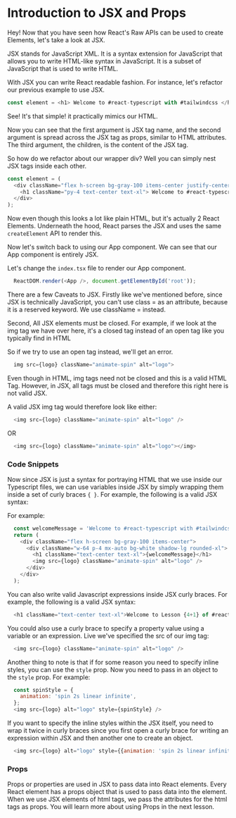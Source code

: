 # Introduction to JSX and Props


Hey! Now that you have seen how React's Raw APIs can be used to create Elements, let's take a look at JSX. 

JSX stands for JavaScript XML. It is a syntax extension for JavaScript that allows you to write HTML-like syntax in JavaScript. It is a subset of JavaScript that is used to write HTML. 

With JSX you can write React readable fashion. For instance, let's refactor our previous example to use JSX.

```js
const element = <h1> Welcome to #react-typescript with #tailwindcss </h1>;
```

See! It's that simple! it practically mimics our HTML.

Now you can see that the first argument is JSX tag name, and the second argument is spread across the JSX tag as props, similar to HTML attributes. The third argument, the children, is the content of the JSX tag.

So how do we refactor about our wrapper div? Well you can simply nest JSX tags inside each other.

```js
const element = (
  <div className="flex h-screen bg-gray-100 items-center justify-center">
    <h1 className="py-4 text-center text-xl"> Welcome to #react-typescript with #tailwindcss </h1>
  </div>
);
```
Now even though this looks a lot like plain HTML, but it's actually 2 React Elements. Underneath the hood, React parses the JSX and uses the same `createElement` API to render this.

Now let's switch back to using our App component. We can see that our App component is entirely JSX.

Let's change the `index.tsx` file to render our App component.

```js
  ReactDOM.render(<App />, document.getElementById('root'));
```

There are a few Caveats to JSX. Firstly like we've mentioned before, since JSX is technically JavaScript, you can't use class = as an attribute, because it is a reserved keyword. We use className = instead.

Second, All JSX elements must be closed. For example, if we look at the img tag we have over here, it's a closed tag instead of an open tag like you typically find in HTML

So if we try to use an open tag instead, we'll get an error.

```js
  img src={logo} className="animate-spin" alt="logo">
```
Even though in HTML, img tags need not be closed and this is a valid HTML Tag. However, in JSX, all tags must be closed and therefore this right here is not valid JSX.

A valid JSX img tag would therefore look like either:
```js
  <img src={logo} className="animate-spin" alt="logo" />
```
OR
```js
  <img src={logo} className="animate-spin" alt="logo"></img>
```

### Code Snippets

Now since JSX is just a syntax for portraying HTML that we use inside our Typescript files, we can use variables inside JSX by simply wrapping them inside a set of curly braces `{ }`. For example, the following is a valid JSX syntax:

For example: 

```js
  const welcomeMessage = 'Welcome to #react-typescript with #tailwindcss';
  return (
    <div className="flex h-screen bg-gray-100 items-center">
      <div className="w-64 p-4 mx-auto bg-white shadow-lg rounded-xl">
        <h1 className="text-center text-xl">{welcomeMessage}</h1>
        <img src={logo} className="animate-spin" alt="logo" />
      </div>
    </div>
  );
```

You can also write valid Javascript expressions inside JSX curly braces. For example, the following is a valid JSX syntax:

```js
  <h1 className="text-center text-xl">Welcome to Lesson {4+1} of #react-typescript with #tailwindcss</h1>
```

You could also use a curly brace to specify a property value using a variable or an expression. Live we've specified the src of our img tag:

```js
  <img src={logo} className="animate-spin" alt="logo" />
```

Another thing to note is that if for some reason you need to specify inline styles, you can use the `style` prop. Now you need to pass in an object to the `style` prop. For example:

```js
  const spinStyle = {
    animation: 'spin 2s linear infinite',
  };
  <img src={logo} alt="logo" style={spinStyle} />
```

If you want to specify the inline styles within the JSX itself, you need to wrap it twice in curly braces since you first open a curly brace for writing an expression within JSX and then another one to create an object.

```js
  <img src={logo} alt="logo" style={{animation: 'spin 2s linear infinite'}} />
```

### Props

Props or properties are used in JSX to pass data into React elements. Every React element has a props object that is used to pass data into the element. When we use JSX elements of html tags, we pass the attributes for the html tags as props. You will learn more about using Props in the next lesson.
